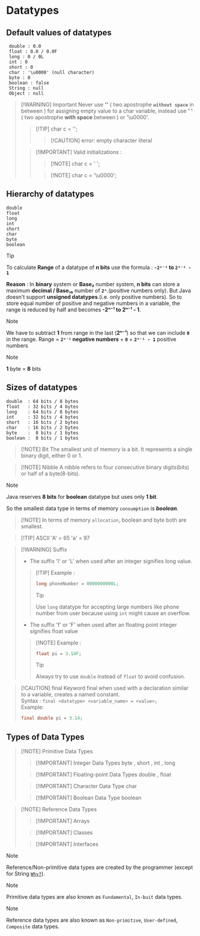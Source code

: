 # Datatypes

## Default values of datatypes
```shell
 double : 0.0
 float : 0.0 / 0.0F 
 long : 0 / 0L
 int : 0
 short : 0
 char : '\u0000' (null character)
 byte : 0
 boolean : false
 String : null
 Object : null
```

>[!WARNING] Important
> Never use **''** ( two apostrophe **`without space`** in between ) for assigning empty value to a char variable, instead use **' '** ( two apostrophe **with space** between ) or '\u0000'.
>
>>[!TIP] char c = '';
>>>[!CAUTION] error: empty character literal
>
>>[!IMPORTANT] Valid initializations :
>>>[!NOTE] char c = ' '; 
>>
>>>[!NOTE] char c = '\u0000'; 

## Hierarchy of datatypes
```shell
double
float  
long
int 
short
char
byte
boolean
```

>[!TIP]
>To calculate **Range** of a datatype of  **n bits** use the formula : **`-2ⁿ⁻¹` to `2ⁿ⁻¹ - 1`**
>
>**Reason** : In **binary** system or **Base₂** number system, **n bits** can store a maximum **decimal / Base₁₀** number of **`2ⁿ`**.(positive numbers only). But Java doesn't support **unsigned datatypes**.(i.e. only positive numbers). So to store equal number of positive and negative numbers in a variable, the range is reduced by half and becomes **-2ⁿ⁻¹ to 2ⁿ⁻¹ - 1**.  
>>[!NOTE]
>> We have to subtract **1** from range in the last (**2ⁿ⁻¹**) so that we can include **`0`** in the range.
>> Range = **`2ⁿ⁻¹` negative numbers** + **`0`** + **`2ⁿ⁻¹ - 1`** positive numbers

>[!NOTE]
>**1** byte  =  **8** bits

## Sizes of datatypes
```shell
double  : 64 bits / 8 bytes
float   : 32 bits / 4 bytes
long    : 64 bits / 8 bytes
int     : 32 bits / 4 bytes
short   : 16 bits / 2 bytes
char    : 16 bits / 2 bytes
byte    :  8 bits / 1 bytes
boolean :  8 bits / 1 bytes
```

>[!NOTE] Bit
>The smallest unit of memory is a bit. It represents a single binary digit, either 0 or 1.

>[!NOTE] Nibble
> A nibble refers to four consecutive binary digits(bits) or half of a byte(8-bits).

>[!NOTE]
> Java reserves **8 bits** for **boolean** datatype but uses only **1 bit**.
>
> So the smallest data type in terms of memory `consumption` is ***boolean***.
>>[!NOTE] In terms of memory <code>allocation</code>, boolean and byte both are smallest.

>[!TIP] ASCII
'A' = 65
'a' = 97



>[!WARNING] Suffix
> - The suffix 'l' or 'L' when used after an integer signifies long value.
> 
>>[!TIP] Example :
>>```java
>>long phoneNumber = 0000000000L;
>>```
>>>[!TIP] 
>>>Use `long` datatype for accepting large numbers like phone number from user because using `int` might cause an overflow. 
>
> - The suffix 'f' or 'F' when used after an floating point integer signifies float value 
>
>>[!NOTE] Example :
>>```java
>>float pi = 3.14F;
>>```
>>>[!TIP]
>>>Always try to use `double` instead of `float` to avoid confusion. 

>[!CAUTION] final
>Keyword final when used with a declaration similar to a variable, creates a named constant.<br>
>Syntax : `final <datatype> <variable_name> = <value>;`<br>
>Example: 
>```java
>final double pi = 3.14;
>```


## Types of Data Types
>[!NOTE] Primitive Data Types
>>[!IMPORTANT] Integer Data Types
>> byte , short , int , long
>
>>[!IMPORTANT] Floating-point Data Types
>>double , float
>
>>[!IMPORTANT] Character Data Type
>>char
>
>>[!IMPORTANT] Boolean Data Type
>>boolean


>[!NOTE] Reference Data Types
>>[!IMPORTANT] Arrays
>
>>[!IMPORTANT] Classes
>
>>[!IMPORTANT] Interfaces

>[!NOTE] 
> Reference/Non-primitive data types are created by the programmer (except for String [`Why?`](/string/Introduction/why-string-is-not-a-primitive-datatype)).

>[!NOTE] 
> Primitive data types are also known as `Fundamental`, `In-buit` data types.

>[!NOTE]
> Reference data types are also known as `Non-primitive`, `User-defined`, `Composite` data types.
